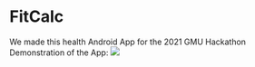 # FitCalc
We made this health Android App for the 2021 GMU Hackathon<br/>
Demonstration of the App:
![](Demo.gif)
